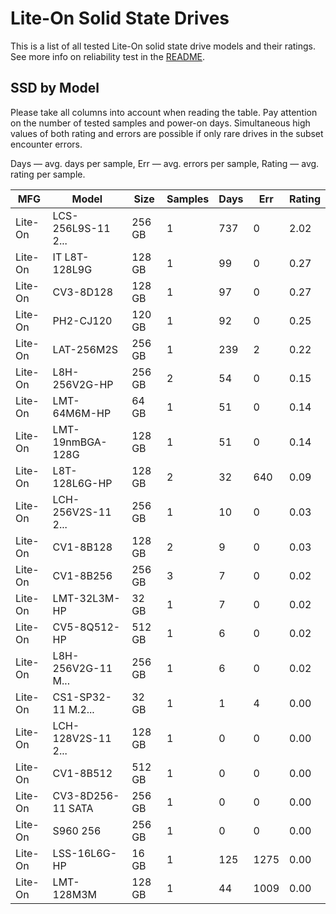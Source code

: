 Lite-On Solid State Drives
==========================

This is a list of all tested Lite-On solid state drive models and their ratings. See
more info on reliability test in the [README](https://github.com/linuxhw/SMART).

SSD by Model
------------

Please take all columns into account when reading the table. Pay attention on the
number of tested samples and power-on days. Simultaneous high values of both rating
and errors are possible if only rare drives in the subset encounter errors.

Days   — avg. days per sample,
Err    — avg. errors per sample,
Rating — avg. rating per sample.

| MFG       | Model              | Size   | Samples | Days  | Err   | Rating |
|-----------|--------------------|--------|---------|-------|-------|--------|
| Lite-On   | LCS-256L9S-11 2... | 256 GB | 1       | 737   | 0     | 2.02   |
| Lite-On   | IT L8T-128L9G      | 128 GB | 1       | 99    | 0     | 0.27   |
| Lite-On   | CV3-8D128          | 128 GB | 1       | 97    | 0     | 0.27   |
| Lite-On   | PH2-CJ120          | 120 GB | 1       | 92    | 0     | 0.25   |
| Lite-On   | LAT-256M2S         | 256 GB | 1       | 239   | 2     | 0.22   |
| Lite-On   | L8H-256V2G-HP      | 256 GB | 2       | 54    | 0     | 0.15   |
| Lite-On   | LMT-64M6M-HP       | 64 GB  | 1       | 51    | 0     | 0.14   |
| Lite-On   | LMT-19nmBGA-128G   | 128 GB | 1       | 51    | 0     | 0.14   |
| Lite-On   | L8T-128L6G-HP      | 128 GB | 2       | 32    | 640   | 0.09   |
| Lite-On   | LCH-256V2S-11 2... | 256 GB | 1       | 10    | 0     | 0.03   |
| Lite-On   | CV1-8B128          | 128 GB | 2       | 9     | 0     | 0.03   |
| Lite-On   | CV1-8B256          | 256 GB | 3       | 7     | 0     | 0.02   |
| Lite-On   | LMT-32L3M-HP       | 32 GB  | 1       | 7     | 0     | 0.02   |
| Lite-On   | CV5-8Q512-HP       | 512 GB | 1       | 6     | 0     | 0.02   |
| Lite-On   | L8H-256V2G-11 M... | 256 GB | 1       | 6     | 0     | 0.02   |
| Lite-On   | CS1-SP32-11 M.2... | 32 GB  | 1       | 1     | 4     | 0.00   |
| Lite-On   | LCH-128V2S-11 2... | 128 GB | 1       | 0     | 0     | 0.00   |
| Lite-On   | CV1-8B512          | 512 GB | 1       | 0     | 0     | 0.00   |
| Lite-On   | CV3-8D256-11 SATA  | 256 GB | 1       | 0     | 0     | 0.00   |
| Lite-On   | S960 256           | 256 GB | 1       | 0     | 0     | 0.00   |
| Lite-On   | LSS-16L6G-HP       | 16 GB  | 1       | 125   | 1275  | 0.00   |
| Lite-On   | LMT-128M3M         | 128 GB | 1       | 44    | 1009  | 0.00   |
